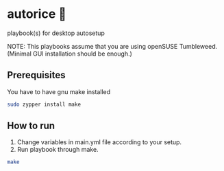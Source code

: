 # autorice 🍚
playbook(s) for desktop autosetup

NOTE:
This playbooks assume that you are using openSUSE Tumbleweed.
(Minimal GUI installation should be enough.)

## Prerequisites
You have to have gnu make installed
```bash
sudo zypper install make
```

## How to run
1. Change variables in main.yml file according to your setup.
1. Run playbook through make.

```bash
make
```

